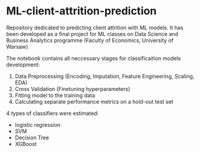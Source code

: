 # ML-client-attrition-prediction
Repository dedicated to predicting client attrition with ML models. It has been developed as a final project for ML classes on Data Science and Business Analytics programme (Faculty of Economics, University of Warsaw)

The notebook contains all neccessary stages for classificaition models development:
1. Data Preprocessing (Encoding, Imputation, Feature Engineering, Scaling, EDA)
2. Cross Validation (Finetuning hyperparameters)
3. Fitting model to the training data
4. Calculating separate performance metrics on a hold-out test set 

4 types of classifiers were estimated:
- logistic regression
- SVM
- Decision Tree
- XGBoost
